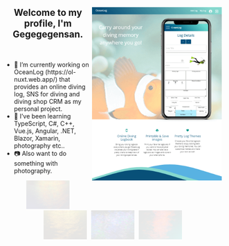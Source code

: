 <div>
<img src="https://raw.githubusercontent.com/Gegegegensan/Gegegegensan/master/images/oceanlog-20200918.png" width="300" align="right"/>
<h2 align="center">Welcome to my profile, I'm Gegegegensan. </h2>
  <br>
<ul>
<li>🔭 I’m currently working on OceanLog (https://ol-nuxt.web.app/) that provides an online diving log, SNS for diving and diving shop CRM as my personal project.</li>
<li>🌱 I’ve been learning TypeScript, C#, C++, Vue.js, Angular, .NET, Blazor, Xamarin, photography etc..</li>
<li>📷 Also want to do something with photography.</li>
</ul>
  <div align="center">
<img src="https://raw.githubusercontent.com/Gegegegensan/Gegegegensan/master/images/light1.png" style="opacity: 0.1;" width="100" hspace="3">
<img src="https://raw.githubusercontent.com/Gegegegensan/Gegegegensan/master/images/light2.png" style="opacity: 0.1;" width="100" hspace="3">
<img src="https://raw.githubusercontent.com/Gegegegensan/Gegegegensan/master/images/light3.jpg" style="opacity: 0.1;" width="100" hspace="3">
<img src="https://raw.githubusercontent.com/Gegegegensan/Gegegegensan/master/images/light4.jpg" style="opacity: 0.1;" width="100" hspace="3">
</div>
</div>

<!--
**Gegegegensan/Gegegegensan** is a ✨ _special_ ✨ repository because its `README.md` (this file) appears on your GitHub profile.

Here are some ideas to get you started:

- 🔭 I’m currently working on ...
- 🌱 I’m currently learning ...
- 👯 I’m looking to collaborate on ...
- 🤔 I’m looking for help with ...
- 💬 Ask me about ...
- 📫 How to reach me: ...
- 😄 Pronouns: ...
- ⚡ Fun fact: ...
<img src="https://raw.githubusercontent.com/Gegegegensan/Gegegegensan/master/images/paris.jpg" style="opacity: 0.1;">
<hr>
<div align="center">
<img src="https://raw.githubusercontent.com/Gegegegensan/Gegegegensan/master/images/paris.jpg" style="border-radius: 40px 0 40px 0;" width="300" hspace="3">
<img src="https://raw.githubusercontent.com/Gegegegensan/Gegegegensan/master/images/paris2.jpg" style="opacity: 0.1;" width="300" hspace="3">
<img src="https://raw.githubusercontent.com/Gegegegensan/Gegegegensan/master/images/us1.jpg" style="opacity: 0.1;" width="300" hspace="3">
<img src="https://raw.githubusercontent.com/Gegegegensan/Gegegegensan/master/images/taipei-light1.jpg" style="opacity: 0.1;" width="300" hspace="3">
<img src="https://raw.githubusercontent.com/Gegegegensan/Gegegegensan/master/images/light1.png" style="opacity: 0.1;" width="300" hspace="3">
<img src="https://raw.githubusercontent.com/Gegegegensan/Gegegegensan/master/images/light2.png" style="opacity: 0.1;" width="300" hspace="3">
<img src="https://raw.githubusercontent.com/Gegegegensan/Gegegegensan/master/images/light3.jpg" style="opacity: 0.1;" width="300" hspace="3">
<img src="https://raw.githubusercontent.com/Gegegegensan/Gegegegensan/master/images/light4.jpg" style="opacity: 0.1;" width="300" hspace="3">
</div>
-->
